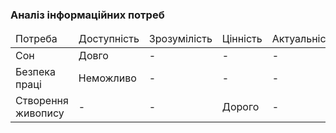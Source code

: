 ### Аналіз інформаційних потреб
<table>
  <thead>
     <tr>
         <td>Потреба</td>
         <td>Доступність</td>
         <td>Зрозумілість</td>
         <td>Цінність</td>
         <td>Актуальність</td>
     </tr>
  </thead>
  <tr>
         <td>Сон</td>
         <td>Довго</td>
         <td>-</td>
         <td>-</td>
         <td>-</td>
   </tr>
   <tr>
         <td>Безпека праці</td>
         <td>Неможливо</td>
         <td>-</td>
         <td>-</td>
         <td>-</td>
   </tr>
   <tr>
         <td>Створення живопису</td>
         <td>-</td>
         <td>-</td>
         <td>Дорого</td>
         <td>-</td>
   </tr>
</table>
